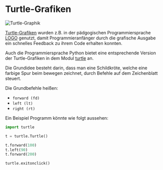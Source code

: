 # Turtle-Grafiken

![Turtle-Graphik](turtle_graphic.gif)

[Turtle-Grafiken](https://de.wikipedia.org/wiki/Turtle-Grafik) wurden z.B. in der pädgogischen Programmiersprache [LOGO](https://de.wikipedia.org/wiki/Logo_(Programmiersprache)) genutzt, damit Programmieranfänger durch die grafische Ausgabe ein schnelles Feedback zu ihrem Code erhalten konnten.

Auch die Programmiersprache Python bietet eine entsprechende Version der Turtle-Grafiken in dem Modul [turtle](https://docs.python.org/3.6/library/turtle.html) an.

Die Grundidee besteht darin, dass man eine Schildkröte, welche eine farbige Spur beim bewegen zeichnet, durch Befehle auf dem Zeichenblatt steuert.

Die Grundbefehle heißen:
 - `forward (fd)`
 - `left (lt)`
 - `right (rt)`

Ein Beispiel Programm könnte wie folgt aussehen:

```python
import turtle

t = turtle.Turtle()

t.forward(100)
t.left(90)
t.forward(200)

turtle.exitonclick()

```